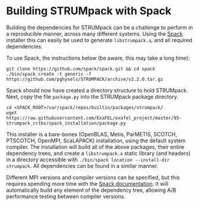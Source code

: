 # Building STRUMpack with Spack
Building the dependencies for STRUMpack can be a challenge to perform in a reproducible manner, across many different systems. Using the [Spack](http://spack.readthedocs.io/en/latest/index.html) installer this can easily be used to generate `libstrumpack.a`, and all required dependencies.

To use Spack, the instructions below (be aware, this may take a long time):

```
git clone https://github.com/spack/spack.git && cd spack
./bin/spack create -t generic -f https://github.com/pghysels/STRUMPACK/archive/v2.2.0.tar.gz
```

Spack should now have created a directory structure to hold STRUMpack. Next, copy the file `package.py` into the STRUMpack package directory.

```
cd <SPACK_ROOT>/var/spack/repos/builtin/packages/strumpack/
wget https://raw.githubusercontent.com/ExaFEL/exafel_project/master/95-strumpack_cctbx/spack_installation/package.py
```

This installer is a bare-bones (OpenBLAS, Metis, ParMETIS, SCOTCH, PTSCOTCH, OpenMPI, ScaLAPACK) installation, using the default system compiler. The installation will build all of the above packages, their entire dependency trees, and create a `libstrumpack.a` static library (and headers) in a directory accessible with `./bin/spack location --install-dir strumpack`. All dependencies can be found in a similar manner.

Different MPI versions and compiler versions can be specified, but this requires spending more time with the [Spack documentation](http://spack.readthedocs.io/en/latest/tutorial_packaging.html#creating-the-package-file). It will automatically build any element of the dependency tree, allowing A/B performance testing between compiler versions.

